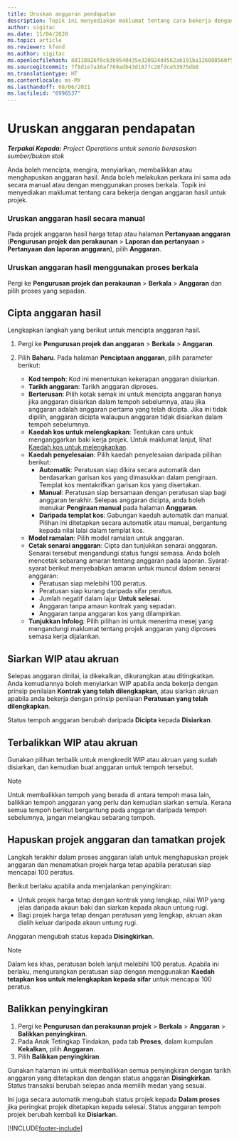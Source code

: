 ```yaml
---
title: Uruskan anggaran pendapatan
description: Topik ini menyediakan maklumat tentang cara bekerja dengan anggaran hasil untuk projek.
author: sigitac
ms.date: 11/04/2020
ms.topic: article
ms.reviewer: kfend
ms.author: sigitac
ms.openlocfilehash: 8d118826f8c63b9540435e320924d4562ab191ba126088560f5def1c1ff0b908
ms.sourcegitcommit: 7f8d1e7a16af769adb43d1877c28fdce53975db8
ms.translationtype: HT
ms.contentlocale: ms-MY
ms.lasthandoff: 08/06/2021
ms.locfileid: "6996537"
---
```

# <a name="manage-revenue-estimates"></a>Uruskan anggaran pendapatan

_**Terpakai Kepada:** Project Operations untuk senario berasaskan sumber/bukan stok_

Anda boleh mencipta, mengira, menyiarkan, membalikkan atau menghapuskan anggaran hasil. Anda boleh melakukan perkara ini sama ada secara manual atau dengan menggunakan proses berkala. Topik ini menyediakan maklumat tentang cara bekerja dengan anggaran hasil untuk projek.

### <a name="manage-revenue-estimates-manually"></a>Uruskan anggaran hasil secara manual

Pada projek anggaran hasil harga tetap atau halaman **Pertanyaan anggaran** (**Pengurusan projek dan perakaunan** > **Laporan dan pertanyaan** > **Pertanyaan dan laporan anggaran**), pilih **Anggaran**.

### <a name="manage-revenue-estimates-using-a-periodic-process"></a>Uruskan anggaran hasil menggunakan proses berkala

Pergi ke **Pengurusan projek dan perakaunan** > **Berkala** > **Anggaran** dan pilih proses yang sepadan.

## <a name="create-a-revenue-estimate"></a>Cipta anggaran hasil

Lengkapkan langkah yang berikut untuk mencipta anggaran hasil. 

1. Pergi ke **Pengurusan projek dan anggaran** > **Berkala** > **Anggaran**.
2. Pilih **Baharu**. Pada halaman **Penciptaan anggaran**, pilih parameter berikut:

   - **Kod tempoh**: Kod ini menentukan kekerapan anggaran disiarkan.
   - **Tarikh anggaran**: Tarikh anggaran diproses.
   - **Berterusan**: Pilih kotak semak ini untuk mencipta anggaran hanya jika anggaran disiarkan dalam tempoh sebelumnya, atau jika anggaran adalah anggaran pertama yang telah dicipta. Jika ini tidak dipilih, anggaran dicipta walaupun anggaran tidak disiarkan dalam tempoh sebelumnya.
   - **Kaedah kos untuk melengkapkan**: Tentukan cara untuk menganggarkan baki kerja projek. Untuk maklumat lanjut, lihat [Kaedah kos untuk melengkapkan](cost-complete-methods.md).
   - **Kaedah penyelesaian**: Pilih kaedah penyelesaian daripada pilihan berikut:
     - **Automatik**: Peratusan siap dikira secara automatik dan berdasarkan garisan kos yang dimasukkan dalam pengiraan. Templat kos mentakrifkan garisan kos yang disertakan.
     - **Manual**: Peratusan siap bersamaan dengan peratusan siap bagi anggaran terakhir. Selepas anggaran dicipta, anda boleh menukar **Pengiraan manual** pada halaman **Anggaran**.
     - **Daripada templat kos**: Gabungan kaedah automatik dan manual. Pilihan ini ditetapkan secara automatik atau manual, bergantung kepada nilai lalai dalam templat kos.
   - **Model ramalan**: Pilih model ramalan untuk anggaran.
   - **Cetak senarai anggaran**: Cipta dan tunjukkan senarai anggaran. Senarai tersebut mengandungi status fungsi semasa. Anda boleh mencetak sebarang amaran tentang anggaran pada laporan. Syarat-syarat berikut menyebabkan amaran untuk muncul dalam senarai anggaran:
     - Peratusan siap melebihi 100 peratus.
     - Peratusan siap kurang daripada sifar peratus.
     - Jumlah negatif dalam lajur **Untuk selesai**.
     - Anggaran tanpa amaun kontrak yang sepadan.
     - Anggaran tanpa anggaran kos yang dilampirkan.
   - **Tunjukkan Infolog**: Pilih pilihan ini untuk menerima mesej yang mengandungi maklumat tentang projek anggaran yang diproses semasa kerja dijalankan.


## <a name="post-wip-or-accruals"></a>Siarkan WIP atau akruan

Selepas anggaran dinilai, ia dikekalkan, dikurangkan atau ditingkatkan. Anda kemudiannya boleh menyiarkan WIP apabila anda bekerja dengan prinsip penilaian **Kontrak yang telah dilengkapkan**, atau siarkan akruan apabila anda bekerja dengan prinsip penilaian **Peratusan yang telah dilengkapkan**.
  
Status tempoh anggaran berubah daripada **Dicipta** kepada **Disiarkan**.

## <a name="reverse-wip-or-accruals"></a>Terbalikkan WIP atau akruan

Gunakan pilihan terbalik untuk mengkredit WIP atau akruan yang sudah disiarkan, dan kemudian buat anggaran untuk tempoh tersebut.

> [!NOTE]
> Untuk membalikkan tempoh yang berada di antara tempoh masa lain, balikkan tempoh anggaran yang perlu dan kemudian siarkan semula. Kerana semua tempoh berikut bergantung pada anggaran daripada tempoh sebelumnya, jangan melangkau sebarang tempoh.

## <a name="eliminate-the-estimate-project-and-finish-the-project"></a>Hapuskan projek anggaran dan tamatkan projek

Langkah terakhir dalam proses anggaran ialah untuk menghapuskan projek anggaran dan menamatkan projek harga tetap apabila peratusan siap mencapai 100 peratus.

Berikut berlaku apabila anda menjalankan penyingkiran:

- Untuk projek harga tetap dengan kontrak yang lengkap, nilai WIP yang jelas daripada akaun baki dan siarkan kepada akaun untung rugi.
- Bagi projek harga tetap dengan peratusan yang lengkap, akruan akan dialih keluar daripada akaun untung rugi.

Anggaran mengubah status kepada **Disingkirkan**.

> [!NOTE]
> Dalam kes khas, peratusan boleh lanjut melebihi 100 peratus. Apabila ini berlaku, mengurangkan peratusan siap dengan menggunakan **Kaedah tetapkan kos untuk melengkapkan kepada sifar** untuk mencapai 100 peratus.

## <a name="reverse-elimination"></a>Balikkan penyingkiran

1. Pergi ke **Pengurusan dan perakaunan projek** > **Berkala** > **Anggaran** > **Balikkan penyingkiran**. 
2. Pada Anak Tetingkap Tindakan, pada tab **Proses**, dalam kumpulan **Kekalkan**, pilih **Anggaran**. 
3. Pilih **Balikkan penyingkiran**.

Gunakan halaman ini untuk membalikkan semua penyingkiran dengan tarikh anggaran yang ditetapkan dan dengan status anggaran **Disingkirkan**. Status transaksi berubah selepas anda memilih medan yang sesuai.

Ini juga secara automatik mengubah status projek kepada **Dalam proses** jika peringkat projek ditetapkan kepada selesai. Status anggaran tempoh projek berubah kembali ke **Disiarkan**.


[!INCLUDE[footer-include](../includes/footer-banner.md)]